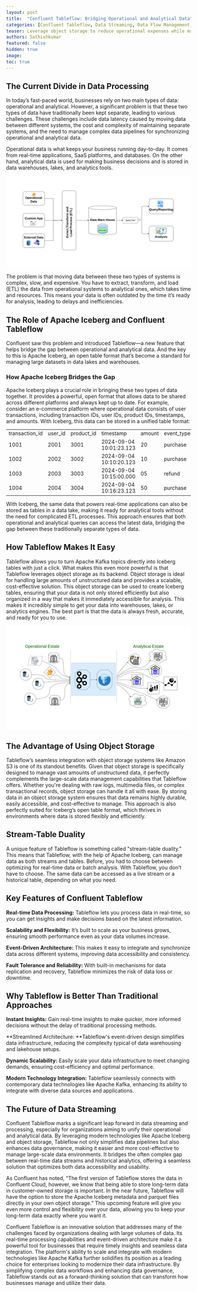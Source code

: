 ```yaml
---
layout: post
title:  "Confluent Tableflow: Bridging Operational and Analytical Data"
categories: [Confluent Tableflow, Data Streaming, Data Flow Management, Data Analytics, Stream Processing ]
teaser: Leverage object storage to reduce operational expenses while maintaining high performance and scalability.
authors: Sathishkumar
featured: false
hidden: true
image:  
toc: true
---
```



## The Current Divide in Data Processing

In today’s fast-paced world, businesses rely on two main types of data: operational and analytical. However, a significant problem is that these two types of data have traditionally been kept separate, leading to various challenges. These challenges include data latency caused by moving data between different systems, the cost and complexity of maintaining separate systems, and the need to manage complex data pipelines for synchronizing operational and analytical data.

Operational data is what keeps your business running day-to-day. It comes from real-time applications, SaaS platforms, and databases. On the other hand, analytical data is used for making business decisions and is stored in data warehouses, lakes, and analytics tools.


![current_data_processing](../assets//blog-images/confluent-tableflow/data-warehouse.png)


The problem is that moving data between these two types of systems is complex, slow, and expensive. You have to extract, transform, and load (ETL) the data from operational systems to analytical ones, which takes time and resources. This means your data is often outdated by the time it’s ready for analysis, leading to delays and inefficiencies.

## The Role of Apache Iceberg and Confluent Tableflow

Confluent saw this problem and introduced Tableflow—a new feature that helps bridge the gap between operational and analytical data. And the key to this is Apache Iceberg, an open table format that’s become a standard for managing large datasets in data lakes and warehouses.

### How Apache Iceberg Bridges the Gap

Apache Iceberg plays a crucial role in bringing these two types of data together. It provides a powerful, open format that allows data to be shared across different platforms and always kept up to date. For example, consider an e-commerce platform where operational data consists of user transactions, including transaction IDs, user IDs, product IDs, timestamps, and amounts. With Iceberg, this data can be stored in a unified table format:


<table>
  <tr>
   <td>transaction_id
   </td>
   <td>user_id
   </td>
   <td>product_id
   </td>
   <td>timestamp
   </td>
   <td>amount
   </td>
   <td>event_type
   </td>
   <td>partition
   </td>
  </tr>
  <tr>
   <td>1001
   </td>
   <td>2001
   </td>
   <td>3001
   </td>
   <td>2024-09-04 10:01:23.123
   </td>
   <td>20
   </td>
   <td>purchase
   </td>
   <td>2024-09-04
   </td>
  </tr>
  <tr>
   <td>1002
   </td>
   <td>2002
   </td>
   <td>3002
   </td>
   <td>2024-09-04 10:10:20.123
   </td>
   <td>10
   </td>
   <td>purchase
   </td>
   <td>2024-09-04
   </td>
  </tr>
  <tr>
   <td>1003
   </td>
   <td>2003
   </td>
   <td>3003
   </td>
   <td>2024-09-04 10:15:00.000
   </td>
   <td>05
   </td>
   <td>refund
   </td>
   <td>2024-09-04
   </td>
  </tr>
  <tr>
   <td>1004
   </td>
   <td>2004
   </td>
   <td>3004
   </td>
   <td>2024-09-04 10:16:23.123
   </td>
   <td>50
   </td>
   <td>purchase
   </td>
   <td>2024-09-04
   </td>
  </tr>
</table>


With Iceberg, the same data that powers real-time applications can also be stored as tables in a data lake, making it ready for analytical tools without the need for complicated ETL processes. This approach ensures that both operational and analytical queries can access the latest data, bridging the gap between these traditionally separate types of data.

## How Tableflow Makes It Easy

Tableflow allows you to turn Apache Kafka topics directly into Iceberg tables with just a click. What makes this even more powerful is that Tableflow leverages object storage as its backend. Object storage is ideal for handling large amounts of unstructured data and provides a scalable, cost-effective solution. This object storage can be used to create Iceberg tables, ensuring that your data is not only stored efficiently but also organized in a way that makes it immediately accessible for analysis. This makes it incredibly simple to get your data into warehouses, lakes, or analytics engines. The best part is that the data is always fresh, accurate, and ready for you to use.


![confluent-tableflow](../assets/blog-images/confluent-tableflow/table-flow.png)


## The Advantage of Using Object Storage

Tableflow’s seamless integration with object storage systems like Amazon S3 is one of its standout benefits. Given that object storage is specifically designed to manage vast amounts of unstructured data, it perfectly complements the large-scale data management capabilities that Tableflow offers. Whether you're dealing with raw logs, multimedia files, or complex transactional records, object storage can handle it all with ease. By storing data in an object storage system ensures that data remains highly durable, easily accessible, and cost-effective to manage. This approach is also perfectly suited for Iceberg’s open table format, which thrives in environments where data is stored flexibly and efficiently.

## Stream-Table Duality

A unique feature of Tableflow is something called "stream-table duality." This means that Tableflow, with the help of Apache Iceberg, can manage data as both streams and tables. Before, you had to choose between optimizing for real-time data or batch analysis. With Tableflow, you don’t have to choose. The same data can be accessed as a live stream or a historical table, depending on what you need.

## Key Features of Confluent Tableflow

**Real-time Data Processing:** Tableflow lets you process data in real-time, so you can get insights and make decisions based on the latest information.

**Scalability and Flexibility:** It’s built to scale as your business grows, ensuring smooth performance even as your data volumes increase.

**Event-Driven Architecture:** This makes it easy to integrate and synchronize data across different systems, improving data accessibility and consistency.

**Fault Tolerance and Reliability:** With built-in mechanisms for data replication and recovery, Tableflow minimizes the risk of data loss or downtime.

## Why Tableflow is Better Than Traditional Approaches

**Instant Insights:** Gain real-time insights to make quicker, more informed decisions without the delay of traditional processing methods.

**Streamlined Architecture: **Tableflow's event-driven design simplifies data infrastructure, reducing the complexity typical of data warehousing and lakehouse setups.

**Dynamic Scalability:** Easily scale your data infrastructure to meet changing demands, ensuring cost-efficiency and optimal performance.

**Modern Technology Integration:** Tableflow seamlessly connects with contemporary data technologies like Apache Kafka, enhancing its ability to integrate with diverse data sources and applications.

## The Future of Data Streaming

Confluent Tableflow marks a significant leap forward in data streaming and processing, especially for organizations aiming to unify their operational and analytical data. By leveraging modern technologies like Apache Iceberg and object storage, Tableflow not only simplifies data pipelines but also enhances data governance, making it easier and more cost-effective to manage large-scale data environments. It bridges the often complex gap between real-time data streams and historical analytics, offering a seamless solution that optimizes both data accessibility and usability.

As Confluent has noted, “The first version of Tableflow stores the data in Confluent Cloud, however, we know that being able to store long-term data in customer-owned storage is important. In the near future, Tableflow will have the option to store the Apache Iceberg metadata and parquet files directly in your own object storage.” This upcoming feature will give you even more control and flexibility over your data, allowing you to keep your long-term data exactly where you want it.

Confluent Tableflow is an innovative solution that addresses many of the challenges faced by organizations dealing with large volumes of data. Its real-time processing capabilities and event-driven architecture make it a powerful tool for businesses that require timely insights and seamless data integration. The platform's ability to scale and integrate with modern technologies like Apache Kafka further solidifies its position as a leading choice for enterprises looking to modernize their data infrastructure. By simplifying complex data workflows and enhancing data governance, Tableflow stands out as a forward-thinking solution that can transform how businesses manage and utilize their data.
